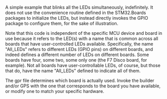 A simple example that blinks all the LEDs simultaneously, indefinitely. 
It does not use the convenience routine defined in the STM32.Boards
packages to initialize the LEDs, but instead directly invokes the GPIO
package to configure them, for the sake of illustration.

Note that this code is independent of the specific MCU device and board
in use because it refers to the LED(s) with a name that is common across
all boards that have user-controlled LEDs available. Specifically, the
name "All_LEDs" refers to different LEDs (GPIO pins) on different boards,
and indeed defines a different number of LEDs on different boards. Some
boards have four, some two, some only one (the F7 Disco board, for example).
Not all boards have user-controllable LEDs, of course, but those that do,
have the name "All_LEDs" defined to indicate all of them.

The gpr file determines which board is actually used. Invoke the builder
and/or GPS with the one that corresponds to the board you have available,
or modify one to match your specific hardware.
